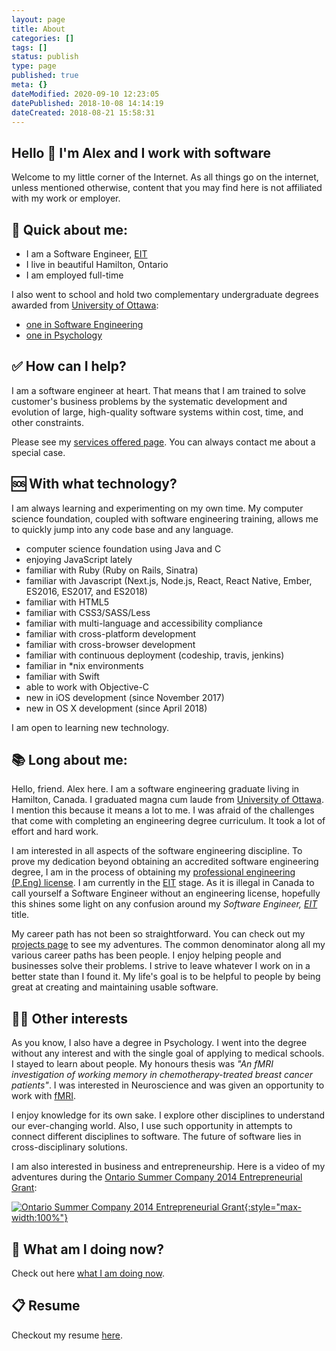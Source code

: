 ```yaml
---
layout: page
title: About
categories: []
tags: []
status: publish
type: page
published: true
meta: {}
dateModified: 2020-09-10 12:23:05
datePublished: 2018-10-08 14:14:19
dateCreated: 2018-08-21 15:58:31
---
```


## Hello 👋 I'm Alex and I work with software

Welcome to my little corner of the Internet. As all things go on the internet, unless mentioned otherwise, content that you may find here is not affiliated with my work or employer.

## 📌 Quick about me:

- I am a Software Engineer, <a href="https://peo.on.ca/index.php?ci_id=2064&la_id=1" title="The Engineering Intern (EIT) Program">EIT</a>
- I live in beautiful Hamilton, Ontario
- I am employed full-time

I also went to school and hold two complementary undergraduate degrees awarded from [University of Ottawa](https://www.uottawa.ca/en):

- [one in Software Engineering](https://www.uottawa.ca/academic/info/regist/1516/calendars/programs/1459.html)
- [one in Psychology](https://socialsciences.uottawa.ca/programs/undergraduate-course-sequences/honours-bsc-psychology)

## ✅ How can I help?

I am a software engineer at heart. That means that I am trained to solve customer's business problems by the systematic development and evolution of large, high-quality software systems within cost, time, and other constraints.

Please see my [services offered page](/services). You can always contact me about a special case.

## 🆘 With what technology?

I am always learning and experimenting on my own time. My computer science foundation, coupled with software engineering training, allows me to quickly jump into any code base and any language.

- computer science foundation using Java and C
- enjoying JavaScript lately
- familiar with Ruby (Ruby on Rails, Sinatra)
- familiar with Javascript (Next.js, Node.js, React, React Native, Ember, ES2016, ES2017, and ES2018)
- familiar with HTML5
- familiar with CSS3/SASS/Less
- familiar with multi-language and accessibility compliance
- familiar with cross-platform development
- familiar with cross-browser development
- familiar with continuous deployment (codeship, travis, jenkins)
- familiar in \*nix environments
- familiar with Swift
- able to work with Objective-C
- new in iOS development (since November 2017)
- new in OS X development (since April 2018)

I am open to learning new technology.

## 📚 Long about me:

Hello, friend. Alex here. I am a software engineering graduate living in Hamilton, Canada. I graduated magna cum laude from [University of Ottawa](https://www.uottawa.ca/en). I mention this because it means a lot to me. I was afraid of the challenges that come with completing an engineering degree curriculum. It took a lot of effort and hard work.

I am interested in all aspects of the software engineering discipline. To prove my dedication beyond obtaining an accredited software engineering degree, I am in the process of obtaining my [professional engineering (P.Eng) license](https://en.wikipedia.org/wiki/Regulation_and_licensure_in_engineering#Canada_2). I am currently in the <a href="https://peo.on.ca/index.php?ci_id=2064&la_id=1" title="The Engineering Intern (EIT) Program">EIT</a> stage. As it is illegal in Canada to call yourself a Software Engineer without an engineering license, hopefully this shines some light on any confusion around my _Software Engineer, <a href="https://peo.on.ca/index.php?ci_id=2064&la_id=1" title="The Engineering Intern (EIT) Program">EIT</a>_ title.

My career path has not been so straightforward. You can check out my [projects page](/projects) to see my adventures. The common denominator along all my various career paths has been people. I enjoy helping people and businesses solve their problems. I strive to leave whatever I work on in a better state than I found it. My life's goal is to be helpful to people by being great at creating and maintaining usable software.

## 👨‍🔬 Other interests

As you know, I also have a degree in Psychology. I went into the degree without any interest and with the single goal of applying to medical schools. I stayed to learn about people. My honours thesis was _"An fMRI investigation of working memory in chemotherapy-treated breast cancer patients"_. I was interested in Neuroscience and was given an opportunity to work with [fMRI](https://en.wikipedia.org/wiki/Functional_magnetic_resonance_imaging).

I enjoy knowledge for its own sake. I explore other disciplines to understand our ever-changing world. Also, I use such opportunity in attempts to connect different disciplines to software. The future of software lies in cross-disciplinary solutions.

I am also interested in business and entrepreneurship. Here is a video of my adventures during the <a href="https://www.ontario.ca/business-and-economy/start-summer-company-students">Ontario Summer Company 2014 Entrepreneurial Grant</a>:

[![Ontario Summer Company 2014 Entrepreneurial Grant](https://cdn-pro.dprcdn.net/files/acc_603419/mlgG8){:style="max-width:100%"}](https://www.youtube.com/watch?v=UkWgyN8AKXo "Ontario Summer Company 2014 Entrepreneurial Grant")

<!-- [Video Backup]({{'assets/videos/Get a Kluew Photography - Alex Kluew - Summer Company - 2014.mp4' | relative_url}}) -->

## 👀 What am I doing now?

Check out here [what I am doing now](/now).

## 📋 Resume

Checkout my resume [here](/resume).
